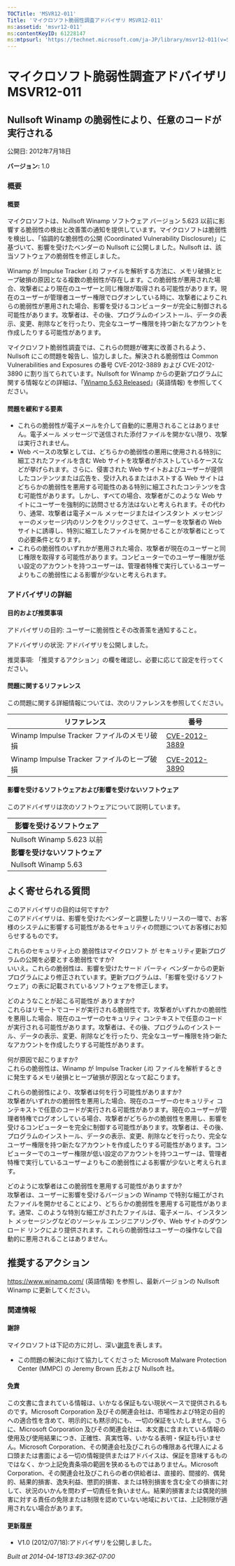 ```yaml
---
TOCTitle: 'MSVR12-011'
Title: 'マイクロソフト脆弱性調査アドバイザリ MSVR12-011'
ms:assetid: 'msvr12-011'
ms:contentKeyID: 61228147
ms:mtpsurl: 'https://technet.microsoft.com/ja-JP/library/msvr12-011(v=Security.10)'
---
```




マイクロソフト脆弱性調査アドバイザリ MSVR12-011
===============================================

Nullsoft Winamp の脆弱性により、任意のコードが実行される
--------------------------------------------------------

公開日: 2012年7月18日

**バージョン:** 1.0

### 概要

#### 概要

マイクロソフトは、Nullsoft Winamp ソフトウェア バージョン 5.623 以前に影響する脆弱性の検出と改善策の通知を提供しています。マイクロソフトは脆弱性を検出し、「協調的な脆弱性の公開 (Coordinated Vulnerability Disclosure)」に基づいて、影響を受けたベンダーの Nullsoft に公開しました。Nullsoft は、該当ソフトウェアの脆弱性を修正しました。

Winamp が Impulse Tracker (.it) ファイルを解析する方法に、メモリ破損とヒープ破損の原因となる複数の脆弱性が存在します。この脆弱性が悪用された場合、攻撃者により現在のユーザーと同じ権限が取得される可能性があります。現在のユーザーが管理者ユーザー権限でログオンしている時に、攻撃者によりこれらの脆弱性が悪用された場合、影響を受けるコンピューターが完全に制御される可能性があります。攻撃者は、その後、プログラムのインストール、データの表示、変更、削除などを行ったり、完全なユーザー権限を持つ新たなアカウントを作成したりする可能性があります。

マイクロソフト脆弱性調査では、これらの問題が確実に改善されるよう、Nullsoft にこの問題を報告し、協力しました。解決される脆弱性は Common Vulnerabilities and Exposures の番号 CVE-2012-3889 および CVE-2012-3890 に割り当てられています。Nullsoft for Winamp からの更新プログラムに関する情報などの詳細は、「[Winamp 5.63 Released](https://forums.winamp.com/showthread.php?t=345684)」(英語情報) を参照してください。

#### 問題を緩和する要素

-   これらの脆弱性が電子メールを介して自動的に悪用されることはありません。電子メール メッセージで送信された添付ファイルを開かない限り、攻撃は実行されません。
-   Web ベースの攻撃としては、どちらかの脆弱性の悪用に使用される特別に細工されたファイルを含む Web サイトを攻撃者がホストしているケースなどが挙げられます。さらに、侵害された Web サイトおよびユーザーが提供したコンテンツまたは広告を、受け入れるまたはホストする Web サイトはどちらかの脆弱性を悪用する可能性のある特別に細工されたコンテンツを含む可能性があります。しかし、すべての場合、攻撃者がこのような Web サイトにユーザーを強制的に訪問させる方法はないと考えられます。その代わり、通常、攻撃者は電子メール メッセージまたはインスタント メッセンジャーのメッセージ内のリンクをクリックさせて、ユーザーを攻撃者の Web サイトに誘導し、特別に細工したファイルを開かせることが攻撃者にとっての必要条件となります。
-   これらの脆弱性のいずれかが悪用された場合、攻撃者が現在のユーザーと同じ権限を取得する可能性があります。コンピューターでのユーザー権限が低い設定のアカウントを持つユーザーは、管理者特権で実行しているユーザーよりもこの脆弱性による影響が少ないと考えられます。

### アドバイザリの詳細

#### 目的および推奨事項

アドバイザリの目的: ユーザーに脆弱性とその改善策を通知すること。

アドバイザリの状況: アドバイザリを公開しました。

推奨事項: 「推奨するアクション」の欄を確認し、必要に応じて設定を行ってください。

#### 問題に関するリファレンス

この問題に関する詳細情報については、次のリファレンスを参照してください。

| リファレンス                                | 番号                                                                             |
|---------------------------------------------|----------------------------------------------------------------------------------|
| Winamp Impulse Tracker ファイルのメモリ破損 | [CVE-2012-3889](https://www.cve.mitre.org/cgi-bin/cvename.cgi?name=cve-2012-3889) |
| Winamp Impulse Tracker ファイルのヒープ破損 | [CVE-2012-3890](https://www.cve.mitre.org/cgi-bin/cvename.cgi?name=cve-2012-3890) |

#### 影響を受けるソフトウェアおよび影響を受けないソフトウェア

このアドバイザリは次のソフトウェアについて説明しています。

| **影響を受けるソフトウェア**   |
|----------------------------|
| Nullsoft Winamp 5.623 以前 |
| **影響を受けないソフトウェア** |
| Nullsoft Winamp 5.63       |

よく寄せられる質問
------------------

 
このアドバイザリの目的は何ですか?   
このアドバイザリは、影響を受けたベンダーと調整したリリースの一環で、お客様のシステムに影響する可能性があるセキュリティの問題についてお客様にお知らせするものです。

これらのセキュリティ上の 脆弱性はマイクロソフト が セキュリティ更新プログラムの公開を必要とする脆弱性ですか?   
いいえ。これらの脆弱性は、影響を受けたサード パーティ ベンダーからの更新プログラムにより修正されています。更新プログラムは、「影響を受けるソフトウェア」の表に記載されているソフトウェアを修正します。

どのようなことが起こる可能性が ありますか?   
これらはリモートでコードが実行される脆弱性です。攻撃者がいずれかの脆弱性を悪用した場合、現在のユーザーのセキュリティ コンテキストで任意のコードが実行される可能性があります。攻撃者は、その後、プログラムのインストール、データの表示、変更、削除などを行ったり、完全なユーザー権限を持つ新たなアカウントを作成したりする可能性があります。

何が原因で起こりますか?   
これらの脆弱性は、Winamp が Impulse Tracker (.it) ファイルを解析するときに発生するメモリ破損とヒープ破損が原因となって起こります。

これらの脆弱性により、攻撃者は何を行う可能性がありますか?   
攻撃者がいずれかの脆弱性を悪用した場合、現在のユーザーのセキュリティ コンテキストで任意のコードが実行される可能性があります。現在のユーザーが管理者特権でログオンしている場合、攻撃者がどちらかの脆弱性を悪用し、影響を受けるコンピューターを完全に制御する可能性があります。攻撃者は、その後、プログラムのインストール、データの表示、変更、削除などを行ったり、完全なユーザー権限を持つ新たなアカウントを作成したりする可能性があります。コンピューターでのユーザー権限が低い設定のアカウントを持つユーザーは、管理者特権で実行しているユーザーよりもこの脆弱性による影響が少ないと考えられます。

どのように攻撃者はこの脆弱性を悪用する可能性がありますか?   
攻撃者は、ユーザーに影響を受けるバージョンの Winamp で特別な細工がされたファイルを開かせることにより、どちらかの脆弱性を悪用する可能性があります。通常、このような特別な細工がされたファイルは、電子メール、インスタント メッセージングなどのソーシャル エンジニアリングや、Web サイトのダウンロード リンクにより提供されます。これらの脆弱性はユーザーの操作なしで自動的に悪用されることはありません。

推奨するアクション
------------------

 
<https://www.winamp.com/> (英語情報) を参照し、最新バージョンの Nullsoft Winamp に更新してください。

### 関連情報

#### 謝辞

マイクロソフトは下記の方に対し、深い[謝意](https://go.microsoft.com/fwlink/?linkid=21127)を表します。

-   この問題の解決に向けて協力してくださった Microsoft Malware Protection Center (MMPC) の Jeremy Brown 氏および Nullsoft 社。

#### 免責

この文書に含まれている情報は、いかなる保証もない現状ベースで提供されるものです。Microsoft Corporation 及びその関連会社は、市場性および特定の目的への適合性を含めて、明示的にも黙示的にも、一切の保証をいたしません。さらに、Microsoft Corporation 及びその関連会社は、本文書に含まれている情報の使用及び使用結果につき、正確性、真実性等、いかなる表明・保証も行いません。Microsoft Corporation、その関連会社及びこれらの権限ある代理人による口頭または書面による一切の情報提供またはアドバイスは、保証を意味するものではなく、かつ上記免責条項の範囲を狭めるものではありません。Microsoft Corporation、その関連会社及びこれらの者の供給者は、直接的、間接的、偶発的、結果的損害、逸失利益、懲罰的損害、または特別損害を含む全ての損害に対して、状況のいかんを問わず一切責任を負いません。結果的損害または偶発的損害に対する責任の免除または制限を認めていない地域においては、上記制限が適用されない場合があります。

#### 更新履歴

-   V1.0 (2012/07/18):アドバイザリを公開しました。

*Built at 2014-04-18T13:49:36Z-07:00*
